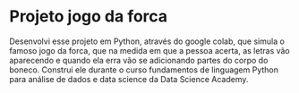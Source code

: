 # Projeto jogo da forca

Desenvolvi esse projeto em Python, através do google colab, que simula o famoso jogo da forca, que na medida em que a pessoa acerta, as letras vão aparecendo e quando ela erra vão se adicionando partes do corpo do boneco. Construi ele durante o curso fundamentos de linguagem Python para análise de dados e data science da Data Science Academy.
